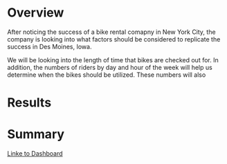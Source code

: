 # Overview
After noticing the success of a bike rental comapny in New York City, the company is looking into what factors should be considered to replicate the success in Des Moines, Iowa. 

We will be looking into the length of time that bikes are checked out for. In addition, the numbers of riders by day and hour of the week will help us determine when the bikes should be utilized. These numbers will also


# Results

# Summary

[Linke to Dashboard](https://public.tableau.com/app/profile/drew.motylinski/viz/NYCCityBikes_16478996449410/NYCCitiBikes)
